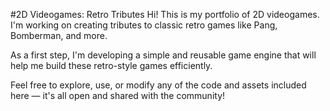 #2D Videogames: Retro Tributes
Hi! This is my portfolio of 2D videogames. I'm working on creating tributes to classic retro games like Pang, Bomberman, and more.

As a first step, I'm developing a simple and reusable game engine that will help me build these retro-style games efficiently.

Feel free to explore, use, or modify any of the code and assets included here — it's all open and shared with the community!